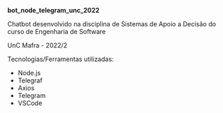 **bot_node_telegram_unc_2022**

Chatbot desenvolvido na disciplina de Sistemas de Apoio a Decisão do curso de Engenharia de Software

UnC Mafra - 2022/2

Tecnologias/Ferramentas utilizadas:

- Node.js
- Telegraf
- Axios
- Telegram
- VSCode
